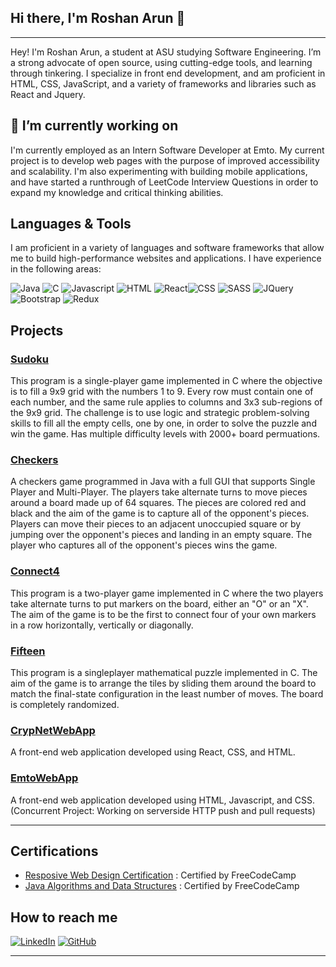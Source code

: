 ## Hi there, I'm Roshan Arun 👋  
----

Hey! I'm Roshan Arun, a student at ASU studying Software Engineering. I’m a strong advocate of open source, using cutting-edge tools, and learning through tinkering. I specialize in front end development, and am proficient in HTML, CSS, JavaScript, and a variety of frameworks and libraries such as React and Jquery.

## 🔭 I’m currently working on

I'm currently employed as an Intern Software Developer at Emto. My current project is to develop web pages with the purpose of improved accessibility and scalability. I'm also experimenting with building mobile applications, and have started a runthrough of LeetCode Interview Questions in order to expand my knowledge and critical thinking abilities. 

## Languages & Tools
I am proficient in a variety of languages and software frameworks that allow me to build high-performance websites and applications. I have experience in the following areas:

![Java](https://img.shields.io/badge/-Java-135ABC?style=style=flat&logo=java) ![C](https://img.shields.io/badge/-C-00599C?style=style=flat&logo=c) ![Javascript](https://img.shields.io/badge/-Javascript-F7DF1E?style=flat&logo=javascript) ![HTML](https://img.shields.io/badge/-HTML5-E34F26?style=style=flat&logo=html5) ![React](https://img.shields.io/badge/-React-20232a?style=style=flat&logo=react)![CSS](https://img.shields.io/badge/-CSS3-1572B6?style=style=flat&logo=css3) ![SASS](https://img.shields.io/badge/-SASS-CC6699?style=style=flat&logo=sass)  ![JQuery](https://img.shields.io/badge/-JQuery-0769AD?style=style=flat&logo=jquery) ![Bootstrap](https://img.shields.io/badge/-Bootstrap-563D7C?style=style=flat&logo=bootstrap) ![Redux](https://img.shields.io/badge/-Redux-764ABC?style=style=flat&logo=redux)
## Projects 

### [Sudoku](https://github.com/RoshanArun/C-Programming/blob/main/Chapter%204/Sudoku.c)
This program is a single-player game implemented in C where the objective is to fill a 9x9 grid with the numbers 1 to 9. Every row must contain one of each number, and the same rule applies to columns and 3x3 sub-regions of the 9x9 grid. The challenge is to use logic and strategic problem-solving skills to fill all the empty cells, one by one, in order to solve the puzzle and win the game. Has multiple difficulty levels with 2000+ board permuations. 

### [Checkers](https://github.com/RoshanArun/CSE-Schoolwork/tree/main/ser216/checkers) 
A checkers game programmed in Java with a full GUI that supports Single Player and Multi-Player. The players take alternate turns to move pieces around a board made up of 64 squares. The pieces are colored red and black and the aim of the game is to capture all of the opponent's pieces. Players can move their pieces to an adjacent unoccupied square or by jumping over the opponent's pieces and landing in an empty square. The player who captures all of the opponent's pieces wins the game.

### [Connect4](https://github.com/RoshanArun/C-Programming/blob/main/Chapter%204/Connect4.c) 
This program is a two-player game implemented in C where the two players take alternate turns to put markers on the board, either an "O" or an "X". The aim of the game is to be the first to connect four of your own markers in a row horizontally, vertically or diagonally.

### [Fifteen](https://github.com/RoshanArun/C-Programming/blob/main/Chapter%204/Fifteen.c) 
This program is a singleplayer mathematical puzzle implemented in C. The aim of the game is to arrange the tiles by sliding them around the board to match the final-state configuration in the least number of moves. The board is completely randomized. 

### [CrypNetWebApp](https://github.com/RoshanArun/CrypNet-WebApp) 
A front-end web application developed using React, CSS, and HTML. 

### [EmtoWebApp](https://github.com/RoshanArun/Emto-Web)
A front-end web application developed using HTML, Javascript, and CSS. (Concurrent Project: Working on serverside HTTP push and pull requests)

_____
## Certifications

- [Resposive Web Design Certification](https://www.freecodecamp.org/certification/RoshanArun/responsive-web-design) : Certified by FreeCodeCamp
- [Java Algorithms and Data Structures](https://www.freecodecamp.org/certification/RoshanArun/javascript-algorithms-and-data-structures) : Certified by FreeCodeCamp 

## How to reach me

[![LinkedIn](https://img.shields.io/badge/-LinkedIn-black.svg?style=flat-square&logo=linkedin&colorB=555)](https://www.linkedin.com/in/roshan-arun-231a131b5/)
[![GitHub](https://img.shields.io/badge/-Github-black.svg?style=flat-square&logo=github&colorB=555)](https://github.com/roshan-arun) 
______

